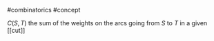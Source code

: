 
#combinatorics  #concept

$C(S, T)$ the sum of the weights on the arcs going from $S$ to $T$ in a given [[cut]]
